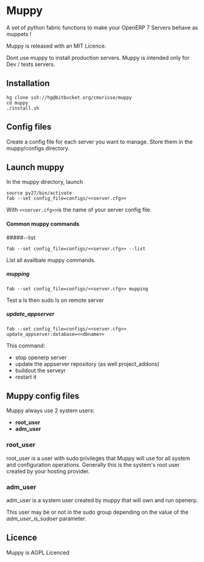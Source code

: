 # Muppy

A set of python fabric functions to make your OpenERP 7 Servers behave as muppets !

Muppy is released with an MIT Licence.

Dont use muppy to install production servers. Muppy is intended only for Dev / tests servers.

## Installation

	hg clone ssh://hg@bitbucket.org/cmorisse/muppy
	cd muppy 
	./install.sh

## Config files
Create a config file for each server you want to manage.
Store them in the muppy/configs directory.

## Launch muppy
In the muppy directory, launch

	source py27/bin/activate
	fab --set config_file=configs/<<server.cfg>> 
	
With `<<server.cfg>>`is the name of your server config file.

#### Common muppy commands

#####--list

`fab --set config_file=configs/<<server.cfg>> --list`

List all availbale muppy commands.

##### mupping
`fab --set config_file=configs/<<server.cfg>> mupping`

Test a ls then sudo ls on remote server

##### update_appserver
`fab --set config_file=configs/<<server.cfg>> update_appserver:database=<<dbname>>`

This command:

* stop openerp server
* update the appserver repository (as well project_addons)
* buildout the serveyr
* restart it

## Muppy config files 
Muppy always use 2 system users:

 * **root_user**
 * **adm_user**

### root_user
root_user is a user with sudo privileges that Muppy will use for all system and configuration operations. Generally this is the system's root user created by your hosting provider.

### adm_user
adm_user is a system user created by muppy that will own and run openerp.

This user may be or not in the sudo group depending on the value of the _adm_user_is_sudoer_ parameter.

## Licence
Muppy is AGPL Licenced